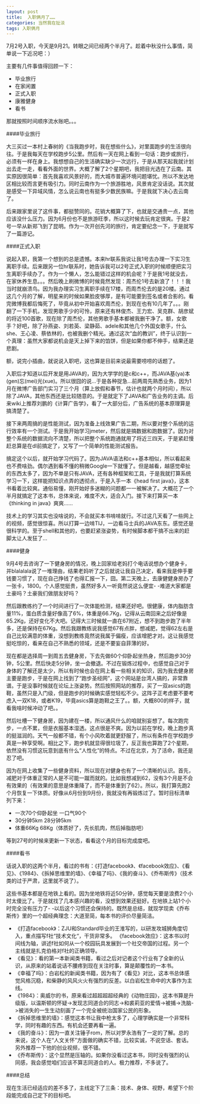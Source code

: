```yaml
---
layout: post
title:  入职俩月了……
categories: 当然我在扯淡
tags: 入职俩月
---
```


7月2号入职，今天是9月21。转眼之间已经两个半月了。趁着中秋没什么事情，简单说一下近况吧：）

主要有几件事值得回顾一下：

* 毕业旅行
* 在家闲置
* 正式入职
* 康雅健身
* 看书

那就按照时间顺序流水账吧。。。


####毕业旅行

大三买过一本村上春树的《当我跑步时，我在想些什么》，对里面跑步的生活很向往。于是我每天在学校跑步5公里。然后有一天在网上看到一句话：跑步或旅行，必须有一样在身上。我想想自己的生活确实缺少一次远行，于是从那天起我就计划出去走一走，看看外面的世界。大概了解了2个星期吧，我把目光选在了云南。其实原因很简单：首先我喜欢风景好的，而大城市普遍环境问题堪忧。所以不发达地区相比较而言更有吸引力。同时云南作为一个旅游胜地，风景肯定没话说。其次就是感受一下异域风情，怎么说云南也有挺多少数民族嘛。于是我就下决心去云南了。

后来跟家里说了这件事，都挺赞同的。花销大概算了下，也就是交通贵一点，其他应该没什么压力。因为6月份也不是旅游旺季，所以这时候去玩肯定很爽。于是2号一早从新郑飞到了昆明。作为一次开创先河的旅行，肯定要纪念一下，于是就写了一篇游记。

####正式入职

说起入职，我第一个想到的总是遗憾。本来hr联系我说让我1号去办理一下实习生离职手续。后来跟另一位hr联系时，她告诉我可以2号正式入职的时候顺便把实习生离职手续办了。作为一个懒人，怎么能错过这样的机会呢？于是我1号就没去，在家休养生息。。。然后晚上刷微博的时候竟然发现：周杰伦1号去新浪了！！！我当时就崩溃鸟。因为我办理实习生离职手续在17楼，而周杰伦去的是20楼。通过这几个月的了解，明星来的时候如果脸皮够厚，是有可能要到签名或者合影的。看完微博我都后悔死了，毕竟从初中开始喜欢周杰伦，到现在也有10几年了。。。刚翻了一下手机，发现男歌手少的可怜，原来还有林俊杰、王力宏、吴克群、胡彦斌的将近100首歌，现在除了周杰伦，其他男歌手基本都被我删干净了。额，女歌手？好吧，除了孙燕姿、刘若英、梁静茹、adele和其他几个外国女歌手，什么she、王心凌、蔡依林的，也被我删个精光。通过这次“血的教训”，终于认识到一个真理：虽然大家都说机会是天上掉下来的馅饼，但是如果你都不伸手，结果还是悲剧。

额，说完小插曲，就说说入职吧，这也算是目前来说最需要唠唠的话题了。

入职后才知道以后开发是用JAVA的，因为大学学的是c和c++，而JAVA基(ya)本(gen)忘(mei)光(xue)。所以很囧的说…于是各种捉急…前两周先熟悉业务，因为1月在微博广告部门实习了三个月（算上放假和春节，估计也就两个月时间），所以除了JAVA，其他东西还是比较随意的。于是就定下了JAVA和广告业务的主调。后来wiki上推荐刘鹏的《计算广告学》，看了一大部分后，广告系统的基本原理算是搞清楚了。

接下来两周搞的是性能测试，因为准备上线效果广告二期，所以要对整个系统的运行效率有一个测试。于是我开始学习jmeter，然后就是搞数据和跑数据了。因为对整个系统的数据流向不清楚，所以把整个系统跑通就用了将近三四天，于是紧赶慢赶总算是在dl前搞定了，又写了一个简单的性能测试报告。

搞定这个以后，就开始学习代码了。因为JAVA语法和c++基本相似，所以看起来也不费啥劲。偶尔遇到看不懂的稍微Google一下就懂了。但是越看，越感觉牵扯的东西太多了，因为不单是只有JAVA，还有各种框架和工具，于是我就打算系统学习一下，这样能把知识点弄的透彻点，于是入手一本《head first java》，这本书看着比较爽。通俗易懂，刚开始好多迷糊的问题都一一被解决了。大概花了一个半月就搞定了这本书，总体来说，难度不大，适合入门。接下来打算买一本《thinking in java》爽爽……

技术上的学习其实也没啥说的，不会就买本书啃啃就行。不过这几天看了一些网上的视频，感觉很惊喜。所以打算一边啃TIJ，一边看马士兵的JAVA东东。感觉还是很科学的。至于shell和其他的，也要赶紧涨姿势，有时候脚本都干搞不出来的赶脚太让人发狂了…

####健身

9月4号去咨询了一下健身房的情况，晚上回家给老妈打个电话说想办个健身卡，并blalalala说了一堆理由，结果老妈听了之后就说让我自己决定，看来我是伸手要钱要习惯了，现在自己挣钱了也得汇报一下，囧。第二天晚上，去康健健身房办了一张卡，1800。个人感觉挺贵，虽然好多人一听竟然说这么便宜- -难道大家都是土豪吗？土豪我们做朋友好吗？

然后跟教练约了一个时间进行了一次体能检测，结果还好吧。很健康，体内脂肪含量11%，蛋白质含量好像高了6%，体重是66.7Kg，记得从云南回来之后好像是65.2Kg，还好变化不大吧。记得大三时候就一直在67附近，想不到跑步跑了半年多，还是保持在67Kg。然后我跟教练说我感觉67有点胖，想减肥，觉得62左右是自己比较满意的体重，没想到教练竟然说我属于偏瘦，应该增肥才对。这让我感觉挺吃惊的，看来在自己不熟悉的领域，还是不要妄自菲薄的好。

现在都是选择周一到周五去健身房，下去先做60个仰卧起坐热身，然后跑步30分钟，5公里。然后快走5分钟，坐一会撤退。不过在锻炼过程中，也感觉自己对于身体的了解还是太少，所以有时候也会在网上看一些相关的知识，因为我去健身房主要是跑步，于是在网上找到了“跑步圣经网”，这个网站是台湾人搞的，非常靠谱。于是没事时候就在论坛上涨姿势。然后按照网站的推荐，买了一双asics的跑鞋，虽然只是入门级，但是跑步的时候确实感觉轻松不少。这阵子正考虑要不要考虑入一双K18，或者K19，毕竟asics算是跑鞋之王了。。额，大概800的样子，就看我啥时候冲动了吧。。

然后吐槽一下健身房，因为建在一楼，所以通风什么的咱就别妄想了。每次跑完步，一点不累，但是衣服基本湿透。这点很是不爽。因为以前在学校，晚上跑步真的挺滋润的。天气一般都不错，有个小风吹着就更舒服了，所以有条件在学校跑步真是一种享受啊。相比之下，跑步机就显得很垃圾了，反正我也算跑了2个星期，依然没有习惯这玩意到底有什么“人性化”的特点。不过在北京，为了活命，我还是忍了吧。

因为在网上收集了一些健身资料，所以现在对健身也有了一个清晰的认识。首先，减肥对于体重正常的人是不可能一蹴而就的。比如我想减到62，没有3个月是不会有效果的（有效果的意思是体重降了，而不是体重到了62）。所以，我打算先跑2个月恢复一下体质。好像从6月份到9月份，我就没有再锻炼过了。暂时目标清单列下来：

* 一次70个仰卧起坐   一口气90个
* 30分钟5km              28分钟5km
* 体重66Kg                  68Kg（体质好了，先长肌肉，然后掉脂肪吧）

等到27号的时候来更新一下状态，看看这个月的目标完成度吧。

####看书

话说入职的这两个半月，看过的书有：《打造facebook》、《facebook效应》、《看见》、《1984》、《拆掉思维里的墙》、《幸福了吗》、《我的奋斗》、《乔布斯传》（技术类的过于严肃，这里就不说了）。

这些书基本都是在地铁上看的。因为坐地铁将近50分钟，感觉每天要是浪费2个小时太傻比了。于是就找了几本感兴趣的看，没想到效果还挺好。在地铁上站1个小时完全没有压力了- -以后这个习惯还会保持的。既然是总结，就现学现卖《乔布斯传》里的一个超经典理念：大道至简，每本书的评价尽量简洁。

* 《打造facebook》：ZJU和Standard毕业的王淮写的，以研发攻城狮角度切入，重点描写f社“技术文化“，干货非常多。
《facebook效应》：这本书以时间线为轴，讲述f社如何从一个校园玩具发展到一个社交帝国的过程。另一个主线就是扎克伯格对f社的正确领导。
* 《看见》：看的第一本新闻类书籍，看过之后对记者这个行业有了全新的认识，从原来的站着说话不腰疼到现在关注时事，算是颠覆性的一本书。
* 《幸福了吗》：白岩松的新闻类书籍，因为有了《看见》对比，这本书总体感觉风格沉稳，和柴静的风风火火有强烈的反差。以白岩松生命中的大事作为主线。
* 《1984》：奥威尔的书，原来看过超超超超经典的《动物庄园》，这本书算是升级版，以温斯顿的怀疑->发现志同道合的同志->和裘莉亚的爱情->被捕->洗脑->被消失的一生生动刻画了一个完全被统治国家公民的形象。
* 《拆掉思维里的墙》：感觉这本书让我中枪太多了，心理学确实是一个非常科学，同时有趣的东西。有机会还要再看一遍。
* 《我的奋斗》：因为一直关注锤子rom，所以对罗永浩有了一定的了解。总的来说，这个人在“人文关怀”方面做的确实不错，比较实诚，不说空话、套话。另外推荐一下他的创业视频，很不错。
* 《乔布斯传》：这个显然是压轴的。如果你没看过这本书，同时没有强烈的认同感，我会感觉咱们应该不算志同道合的人。极力推荐，不多说了。

####总结

现在生活已经适应的差不多了，主线定下了三条：技术、身体、视野，希望下个阶段能完成自己定下的目标吧。